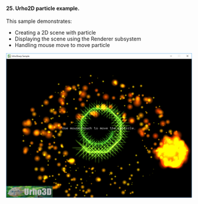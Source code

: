 #### 25. Urho2D particle example.

This sample demonstrates:
- Creating a 2D scene with particle
- Displaying the scene using the Renderer subsystem
- Handling mouse move to move particle

![Screenshot](Screenshot.png)